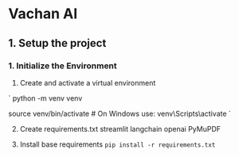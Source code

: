 # Vachan AI

## 1. Setup the project

### 1. Initialize the Environment

1. Create and activate a virtual environment

`
python -m venv venv

source venv/bin/activate # On Windows use: venv\Scripts\activate
`

2. Create requirements.txt
   streamlit
   langchain
   openai
   PyMuPDF

3. Install base requirements
   `pip install -r requirements.txt`
